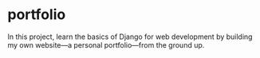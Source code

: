 # portfolio

In this project, learn the basics of Django for web development by building my own website—a personal portfolio—from the ground up.
